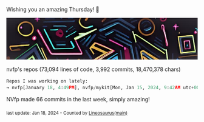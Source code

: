 Wishing you an amazing Thursday! 🎉

![banner](./assets/banner.jpg)

nvfp's repos (73,094 lines of code, 3,992 commits, 18,470,378 chars)

```python
Repos I was working on lately:
→ nvfp[January 18, 4:49PM], nvfp/mykit[Mon, Jan 15, 2024, 9:42AM utc+0000], nvfp/QWD[Monday, 9:13AM utc+0000]
```

NVfp made 66 commits in the last week, simply amazing!

<sub>last update: Jan 18, 2024 - Counted by [Lineosaurus(main)](https://github.com/Lineosaurus/Lineosaurus)</sub>